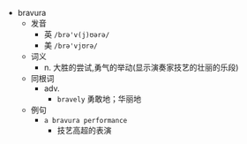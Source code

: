 - bravura
  - 发音
    - 英 `/brə'v(j)ʊərə/`
    - 美 `/brə'vjʊrə/`
  - 词义
    - n. 大胜的尝试,勇气的举动(显示演奏家技艺的壮丽的乐段)
  - 同根词
    - adv.
      - `bravely` 勇敢地；华丽地
  - 例句
    - `a bravura performance`
      - 技艺高超的表演

